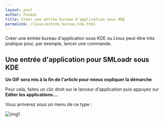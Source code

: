```yaml
---
layout: post
author: Funeoz
title: Créer une entrée bureau d'application sous KDE
permalink: /linux/entrée_bureau_kde.html
---
```


Créer une entrée bureau d'application sous KDE ou Linux peut-être très pratique pour, par exemple, lancer une commande.

## Une entrée d'application pour SMLoadr sous KDE

**Un GIF sera mis à la fin de l'article pour mieux expliquer la démarche**

Pour cela, faites un clic droit sur le lanceur d'application puis appuyez sur **Editer les applications...**.

Vous arriverez sous un menu de ce type :

![img1](/techlovers/assets/image1entreeappkde.png)




